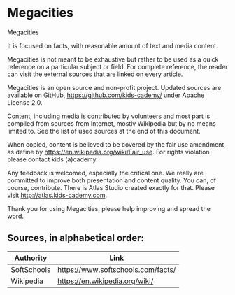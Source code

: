 # Megacities

Megacities

It is focused on facts, with reasonable amount of text and media content.

Megacities is not meant to be exhaustive but rather to be used as a quick reference on a particular subject or field. For complete reference, the reader can visit the external sources that are linked on every article.

Megacities is an open source and non-profit project. Updated sources are available on GitHub, https://github.com/kids-cademy/ under Apache License 2.0.

Content, including media is contributed by volunteers and most part is compiled from sources from Internet, mostly Wikipedia but by no means limited to. See the list of used sources at the end of this document.

When copied, content is believed to be covered by the fair use amendment, as define by https://en.wikipedia.org/wiki/Fair_use. For rights violation please contact kids (a)cademy.

Any feedback is welcomed, especially the critical one. We really are committed to improve both presentation and content quality. You can, of course, contribute. There is Atlas Studio created exactly for that. Please visit http://atlas.kids-cademy.com.

Thank you for using Megacities, please help improving and spread the word.

## Sources, in alphabetical order:

| Authority   | Link                               
|-------------|------------------------------------
| SoftSchools | https://www.softschools.com/facts/ 
| Wikipedia   | https://en.wikipedia.org/wiki/     


